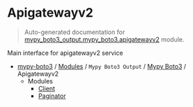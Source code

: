 # Apigatewayv2

> Auto-generated documentation for [mypy_boto3_output.mypy_boto3.apigatewayv2](https://github.com/vemel/mypy_boto3/blob/master/mypy_boto3_output/mypy_boto3/apigatewayv2/__init__.py) module.

Main interface for apigatewayv2 service

- [mypy-boto3](../../../README.md#mypy_boto3) / [Modules](../../../MODULES.md#mypy-boto3-modules) / `Mypy Boto3 Output` / [Mypy Boto3](../index.md#mypy-boto3) / Apigatewayv2
    - Modules
        - [Client](client.md#client)
        - [Paginator](paginator.md#paginator)
